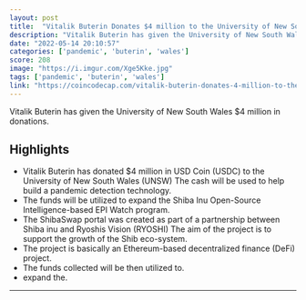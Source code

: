 ```yaml
---
layout: post
title:  "Vitalik Buterin Donates $4 million to the University of New South Wales To Help Build a Pandemic Detection Technology"
description: "Vitalik Buterin has given the University of New South Wales $4 million in donations."
date: "2022-05-14 20:10:57"
categories: ['pandemic', 'buterin', 'wales']
score: 208
image: "https://i.imgur.com/Xge5Kke.jpg"
tags: ['pandemic', 'buterin', 'wales']
link: "https://coincodecap.com/vitalik-buterin-donates-4-million-to-the-university-of-new-south-wales"
---
```


Vitalik Buterin has given the University of New South Wales $4 million in donations.

## Highlights

- Vitalik Buterin has donated $4 million in USD Coin (USDC) to the University of New South Wales (UNSW) The cash will be used to help build a pandemic detection technology.
- The funds will be utilized to expand the Shiba Inu Open-Source Intelligence-based EPI Watch program.
- The ShibaSwap portal was created as part of a partnership between Shiba inu and Ryoshis Vision (RYOSHI) The aim of the project is to support the growth of the Shib eco-system.
- The project is basically an Ethereum-based decentralized finance (DeFi) project.
- The funds collected will be then utilized to.
- expand the.

---
